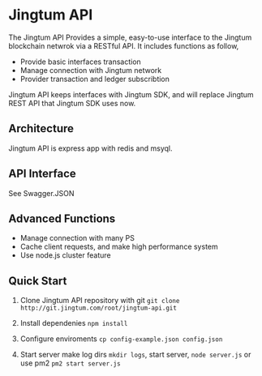 # Jingtum API

The Jingtum API Provides a simple, easy-to-use interface to the Jingtum
blockchain netwrok via a RESTful API. It includes functions as follow,

 - Provide basic interfaces transaction
 - Manage connection with Jingtum network
 - Provider transaction and ledger subscribtion
 
Jingtum API keeps interfaces with Jingtum SDK, and will replace Jingtum REST
API that Jingtum SDK uses now.

## Architecture

Jingtum API is express app with redis and msyql.

## API Interface 

See Swagger.JSON

## Advanced Functions

 - Manage connection with many PS
 - Cache client requests, and make high performance system
 - Use node.js cluster feature
 
## Quick Start

1. Clone Jingtum API repository with git
`git clone http://git.jingtum.com/root/jingtum-api.git`

2. Install dependenies
`npm install`

3. Configure enviroments
`cp config-example.json config.json`

4. Start server
make log dirs
`mkdir logs`, start server, `node server.js` or use pm2 `pm2 start server.js`



